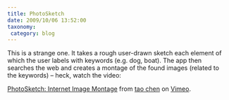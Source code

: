 ```yaml
---
title: PhotoSketch
date: 2009/10/06 13:52:00
taxonomy: 
 category: blog 
---
```


This is a strange one. It takes a rough user-drawn sketch each element of which the user labels with keywords (e.g. dog, boat). The app then searches the web and creates a montage of the found images (related to the keywords) – heck, watch the video:

[PhotoSketch: Internet Image Montage](http://vimeo.com/6496886) from [tao chen](http://vimeo.com/user2276797) on [Vimeo](http://vimeo.com/).

